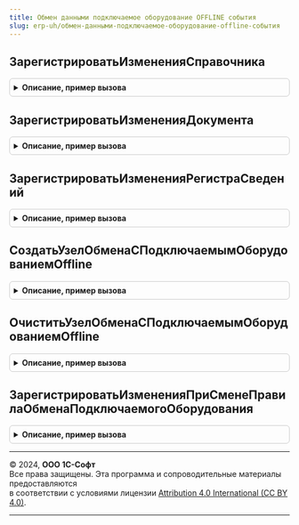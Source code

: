```yaml
---
title: Обмен данными подключаемое оборудование OFFLINE события
slug: erp-uh/обмен-данными-подключаемое-оборудование-offline-события
---
```



## ЗарегистрироватьИзмененияСправочника
<details style="margin: 1em 0; padding: 0.5em; border: 1px solid #ccc; border-radius: 6px;">

<summary style="font-weight: bold; cursor: pointer;">Описание, пример вызова</summary>

```bsl

// Зарегистрировать изменения справочника
//
// Параметры:
//  Источник - СправочникОбъект.ПодключаемоеОборудование,
//             СправочникОбъект.УпаковкиЕдиницыИзмерения,
//             СправочникОбъект.ХарактеристикиНоменклатуры,
//             СправочникОбъект.Номенклатура, СправочникОбъект.ВидыНоменклатуры - Источник.
//  Отказ - Булево - Признак отказа.
//
Процедура ЗарегистрироватьИзмененияСправочника(Источник, Отказ) Экспорт
```

Пример вызова
```bsl
ОбменДаннымиПодключаемоеОборудованиеOfflineСобытия.ЗарегистрироватьИзмененияСправочника(Источник, Отказ) 
```
</details>

## ЗарегистрироватьИзмененияДокумента
<details style="margin: 1em 0; padding: 0.5em; border: 1px solid #ccc; border-radius: 6px;">

<summary style="font-weight: bold; cursor: pointer;">Описание, пример вызова</summary>

```bsl

// Зарегистрировать изменения документа
//
// Параметры:
//  Источник - ДокументОбъект.УстановкаЦенНоменклатуры - Источник.
//  Отказ - Булево - Признак отказа.
//  РежимЗаписи - РежимЗаписиДокумента.
//  РежимПроведения - РежимПроведенияДокумента.
//
Процедура ЗарегистрироватьИзмененияДокумента(Источник, Отказ, РежимЗаписи, РежимПроведения) Экспорт
```

Пример вызова
```bsl
ОбменДаннымиПодключаемоеОборудованиеOfflineСобытия.ЗарегистрироватьИзмененияДокумента(Источник, Отказ, РежимЗаписи, РежимПроведения) 
```
</details>

## ЗарегистрироватьИзмененияРегистраСведений
<details style="margin: 1em 0; padding: 0.5em; border: 1px solid #ccc; border-radius: 6px;">

<summary style="font-weight: bold; cursor: pointer;">Описание, пример вызова</summary>

```bsl

// Зарегистрировать изменения регистра сведений
//
// Параметры:
//  Источник - РегистрСведенийНаборЗаписей.ЦеныНоменклатуры, РегистрСведенийНаборЗаписей.ШтрихкодыНоменклатуры - Источник.
//  Отказ - Булево - Признак отказа.
//  Замещение - Булево.
//
Процедура ЗарегистрироватьИзмененияРегистраСведений(Источник, Отказ, Замещение) Экспорт
```

Пример вызова
```bsl
ОбменДаннымиПодключаемоеОборудованиеOfflineСобытия.ЗарегистрироватьИзмененияРегистраСведений(Источник, Отказ, Замещение) 
```
</details>

## СоздатьУзелОбменаСПодключаемымОборудованиемOffline
<details style="margin: 1em 0; padding: 0.5em; border: 1px solid #ccc; border-radius: 6px;">

<summary style="font-weight: bold; cursor: pointer;">Описание, пример вызова</summary>

```bsl

// Создать узел обмена с подключаемым оборудованием OFFLINE
//
// Параметры:
//  Источник - СправочникОбъект.ПодключаемоеОборудование - Источник.
//  Отказ - Булево - Признак отказа.
//
Процедура СоздатьУзелОбменаСПодключаемымОборудованиемOffline(Источник, Отказ) Экспорт
```

Пример вызова
```bsl
ОбменДаннымиПодключаемоеОборудованиеOfflineСобытия.СоздатьУзелОбменаСПодключаемымОборудованиемOffline(Источник, Отказ) 
```
</details>

## ОчиститьУзелОбменаСПодключаемымОборудованиемOffline
<details style="margin: 1em 0; padding: 0.5em; border: 1px solid #ccc; border-radius: 6px;">

<summary style="font-weight: bold; cursor: pointer;">Описание, пример вызова</summary>

```bsl

// Очистить узел обмена с подключаемым оборудованием OFFLINE.
//
// Параметры:
//  Источник - СправочникОбъект.ПодключаемоеОборудование - Источник.
//  ОбъектКопирования - СправочникОбъект.ПодключаемоеОборудование - Объект копирования.
//
Процедура ОчиститьУзелОбменаСПодключаемымОборудованиемOffline(Источник, ОбъектКопирования) Экспорт
```

Пример вызова
```bsl
ОбменДаннымиПодключаемоеОборудованиеOfflineСобытия.ОчиститьУзелОбменаСПодключаемымОборудованиемOffline(Источник, ОбъектКопирования) 
```
</details>

## ЗарегистрироватьИзмененияПриСменеПравилаОбменаПодключаемогоОборудования
<details style="margin: 1em 0; padding: 0.5em; border: 1px solid #ccc; border-radius: 6px;">

<summary style="font-weight: bold; cursor: pointer;">Описание, пример вызова</summary>

```bsl

// Зарегистрировать изменения при смене правила обмена подключаемого оборудования.
//
// Параметры:
//  Источник - СправочникОбъект.ПодключаемоеОборудование - Источник.
//  Отказ - Булево - Отказ.
//
Процедура ЗарегистрироватьИзмененияПриСменеПравилаОбменаПодключаемогоОборудования(Источник, Отказ) Экспорт
```

Пример вызова
```bsl
ОбменДаннымиПодключаемоеОборудованиеOfflineСобытия.ЗарегистрироватьИзмененияПриСменеПравилаОбменаПодключаемогоОборудования(Источник, Отказ) 
```
</details>

---

© 2024, **ООО 1С-Софт**  
Все права защищены. Эта программа и сопроводительные материалы предоставляются  
в соответствии с условиями лицензии [Attribution 4.0 International (CC BY 4.0)](https://creativecommons.org/licenses/by/4.0/legalcode).

---

